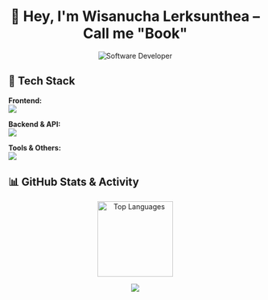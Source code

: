 <div align="center">

# 👋 Hey, I'm Wisanucha Lerksunthea – Call me "Book"

![Software Developer](https://gradient-svg-generator.vercel.app/api/svg?text=Fullstack%20Dev&template=fadeInPath&color0=fadadd&color1=b5e7a0&color2=e0bbff&color3=a8e6cf&color4=ffd3a5&height=80&duration=5s&gradientType=rainbow)

</div>

## 🧰 Tech Stack

**Frontend:**  
<img src="https://skillicons.dev/icons?i=html,css,js,ts,vue,nuxt,react,tailwind,vite" />

**Backend & API:**  
<img src="https://skillicons.dev/icons?i=nodejs,express,postgres,mysql,prisma" />

**Tools & Others:**  
<img src="https://skillicons.dev/icons?i=git,github,vscode,postman,figma,bun" />

## 📊 GitHub Stats & Activity


<p align="center">
  <img src="https://github-readme-stats.vercel.app/api/top-langs/?username=wsnc-lst&layout=compact&theme=tokyonight" alt="Top Languages" height="150" />
</p>


<p align="center">
  <img src="https://github-readme-activity-graph.vercel.app/graph?username=wsnc-lst&theme=tokyo-night" />
</p>
